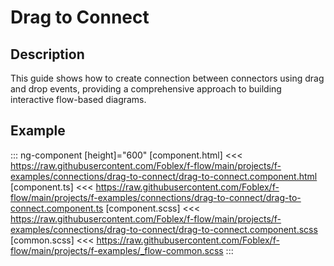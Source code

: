 ﻿# Drag to Connect

## Description

This guide shows how to create connection between connectors using drag and drop events, providing a comprehensive approach to building interactive flow-based diagrams.

## Example

::: ng-component <drag-to-connect></drag-to-connect> [height]="600"
[component.html] <<< https://raw.githubusercontent.com/Foblex/f-flow/main/projects/f-examples/connections/drag-to-connect/drag-to-connect.component.html
[component.ts] <<< https://raw.githubusercontent.com/Foblex/f-flow/main/projects/f-examples/connections/drag-to-connect/drag-to-connect.component.ts
[component.scss] <<< https://raw.githubusercontent.com/Foblex/f-flow/main/projects/f-examples/connections/drag-to-connect/drag-to-connect.component.scss
[common.scss] <<< https://raw.githubusercontent.com/Foblex/f-flow/main/projects/f-examples/_flow-common.scss
:::



